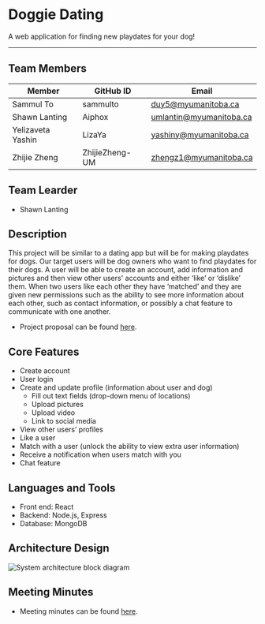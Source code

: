 # Doggie Dating
A web application for finding new playdates for your dog!

--------------

## Team Members
| Member            | GitHub ID      | Email                   |
|-------------------|----------------|-------------------------|
| Sammul To         | sammulto       | duy5@myumanitoba.ca     |
| Shawn Lanting     | Aiphox         | umlantin@myumanitoba.ca |
| Yelizaveta Yashin | LizaYa         | yashiny@myumanitoba.ca  |
| Zhijie Zheng      | ZhijieZheng-UM | zhengz1@myumanitoba.ca  |

## Team Learder
* Shawn Lanting

## Description
This project will be similar to a dating app but will be for making playdates for dogs. Our target users will be dog owners who want to find playdates for their dogs. A user will be able to create an account, add information and pictures and then view other users' accounts and either ‘like’ or ‘dislike’ them. When two users like each other they have ‘matched’ and they are given new permissions such as the ability to see more information about each other, such as contact information, or possibly a chat feature to communicate with one another.
* Project proposal can be found [here](https://github.com/Aiphox/DogDates/wiki#project-summary-and-vision).

## Core Features
* Create account
* User login
* Create and update profile (information about user and dog)
  * Fill out text fields (drop-down menu of locations)
  * Upload pictures
  * Upload video
  * Link to social media
* View other users’ profiles
* Like a user 
* Match with a user (unlock the ability to view extra user information)
* Receive a notification when users match with you
* Chat feature

## Languages and Tools
* Front end: React
* Backend: Node.js, Express
* Database: MongoDB

## Architecture Design
![System architecture block diagram](https://github.com/Aiphox/DogDates/blob/main/System%20Architecture.PNG)

## Meeting Minutes
* Meeting minutes can be found [here](https://github.com/Aiphox/DogDates/wiki/Meetings-Tracking#meeting-minutes).

